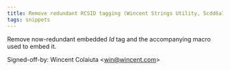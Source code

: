 ```yaml
---
title: Remove redundant RCSID tagging (Wincent Strings Utility, 5cdd6a7)
tags: snippets
---
```


Remove now-redundant embedded $Id$ tag and the accompanying macro used to embed it.

Signed-off-by: Wincent Colaiuta &lt;win@wincent.com&gt;
